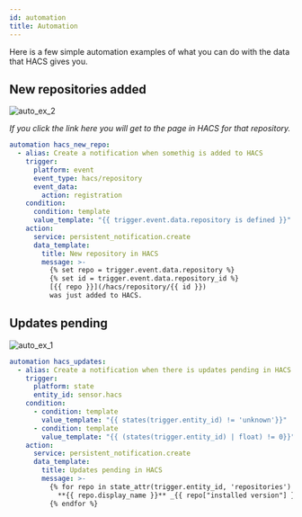 ```yaml
---
id: automation
title: Automation
---
```


Here is a few simple automation examples of what you can do with the data that HACS gives you.

## New repositories added

![auto_ex_2](/img/automation_example2.PNG)

_If you click the link here you will get to the page in HACS for that repository._

```yaml
automation hacs_new_repo:
  - alias: Create a notification when somethig is added to HACS
    trigger:
      platform: event
      event_type: hacs/repository
      event_data:
        action: registration
    condition:
      condition: template
      value_template: "{{ trigger.event.data.repository is defined }}"
    action:
      service: persistent_notification.create
      data_template:
        title: New repository in HACS
        message: >-
          {% set repo = trigger.event.data.repository %}
          {% set id = trigger.event.data.repository_id %}
          [{{ repo }}](/hacs/repository/{{ id }})
          was just added to HACS.
```

## Updates pending

![auto_ex_1](/img/automation_example1.PNG)

```yaml
automation hacs_updates:
  - alias: Create a notification when there is updates pending in HACS
    trigger:
      platform: state
      entity_id: sensor.hacs
    condition:
      - condition: template
        value_template: "{{ states(trigger.entity_id) != 'unknown'}}"
      - condition: template
        value_template: "{{ (states(trigger.entity_id) | float) != 0}}"
    action:
      service: persistent_notification.create
      data_template:
        title: Updates pending in HACS
        message: >-
          {% for repo in state_attr(trigger.entity_id, 'repositories') %}
            **{{ repo.display_name }}** _{{ repo["installed version"] }}_ -> _{{ repo["available version"] }}_
          {% endfor %}
```